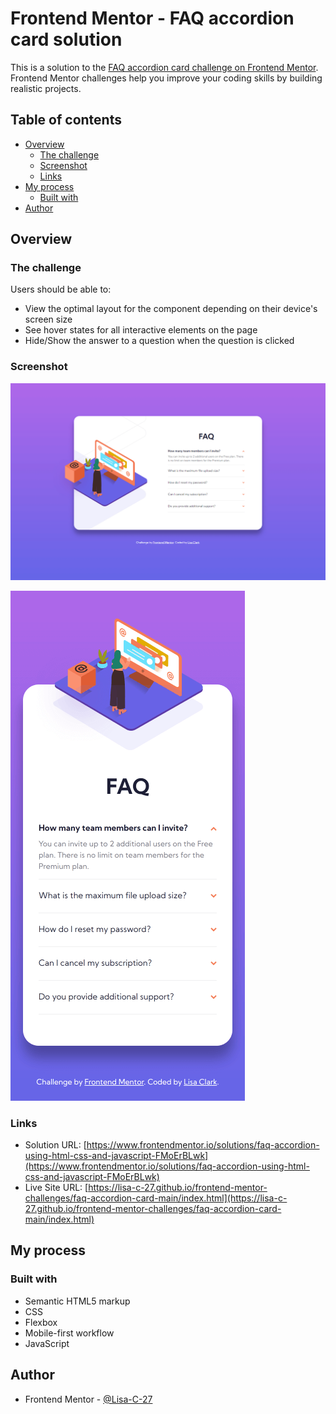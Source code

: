 # Frontend Mentor - FAQ accordion card solution

This is a solution to the [FAQ accordion card challenge on Frontend Mentor](https://www.frontendmentor.io/challenges/faq-accordion-card-XlyjD0Oam). Frontend Mentor challenges help you improve your coding skills by building realistic projects. 

## Table of contents

- [Overview](#overview)
  - [The challenge](#the-challenge)
  - [Screenshot](#screenshot)
  - [Links](#links)
- [My process](#my-process)
  - [Built with](#built-with)
- [Author](#author)


## Overview

### The challenge

Users should be able to:

- View the optimal layout for the component depending on their device's screen size
- See hover states for all interactive elements on the page
- Hide/Show the answer to a question when the question is clicked

### Screenshot

![](./screenshot-1440w.png)

<img src="./screenshot-375w.png" alt="mobile screenshot" width="375"/>

### Links

- Solution URL: [https://www.frontendmentor.io/solutions/faq-accordion-using-html-css-and-javascript-FMoErBLwk](https://www.frontendmentor.io/solutions/faq-accordion-using-html-css-and-javascript-FMoErBLwk)
- Live Site URL: [https://lisa-c-27.github.io/frontend-mentor-challenges/faq-accordion-card-main/index.html](https://lisa-c-27.github.io/frontend-mentor-challenges/faq-accordion-card-main/index.html)

## My process

### Built with

- Semantic HTML5 markup
- CSS
- Flexbox
- Mobile-first workflow
- JavaScript

## Author

- Frontend Mentor - [@Lisa-C-27](https://www.frontendmentor.io/profile/Lisa-C-27)